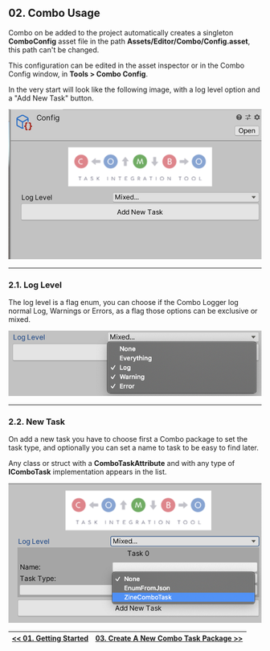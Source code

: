 ## **02. Combo Usage**
Combo on be added to the project automatically creates a singleton **ComboConfig** asset file in the path **Assets/Editor/Combo/Config.asset**, this path can't be changed.  


This configuration can be edited in the asset inspector or in the Combo Config window, in **Tools > Combo Config**.  


In the very start will look like the following image, with a log level option and a "Add New Task" button.  

![picture02]

---

### **2.1. Log Level**
The log level is a flag enum, you can choose if the Combo Logger log normal Log, Warnings or Errors, as a flag those options can be exclusive or mixed.  

![picture03]

---

### **2.2. New Task**
On add a new task you have to choose first a Combo package to set the task type, and optionally you can set a name to task to be easy to find later.  


Any class or struct with a **ComboTaskAttribute** and with any type of **IComboTask** implementation appears in the list.  

![picture04]


|[<< 01. Getting Started][previous]|[03. Create A New Combo Task Package >>][next]|
|-|-|

[previous]: 01-getting-started.md
[next]: 03-create-a-new-combo-task-package.md
[picture02]: ../Editor/Images/picture02.png
[picture03]: ../Editor/Images/picture03.png
[picture04]: ../Editor/Images/picture04.png